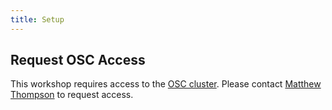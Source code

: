 ```yaml
---
title: Setup
---
```


## Request OSC Access
This workshop requires access to the [OSC cluster](https://www.osc.edu/).
Please contact [Matthew Thompson](https://imageomics.osu.edu/dr.-matthew-thompson) to request access.

